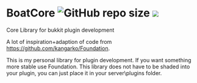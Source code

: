 # BoatCore ![GitHub repo size](https://img.shields.io/github/repo-size/sarhatabaot/BoatCore?style=flat-square) [![](https://jitpack.io/v/sarhatabaot/BoatCore.svg)](https://jitpack.io/#sarhatabaot/BoatCore)
                                                                                                               

Core Library for bukkit plugin development

A lot of inspiration+adaption of code from <https://github.com/kangarko/Foundation>.

This is my personal library for plugin development. If you want something more stable use Foundation.
This library does not have to be shaded into your plugin, you can just place it in your server\plugins folder.